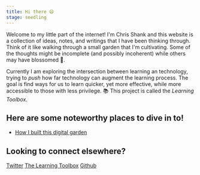 ```yaml
---
title: Hi there 😄
stage: seedling
---
```


Welcome to my little part of the internet! I'm Chris Shank and this website is a collection of ideas, notes, and writings that I have been thinking through. Think of it like walking through a small garden that I'm cultivating. Some of the thoughts might be incomplete (and possibly incoherent) while others may have blossomed 🌺.

Currently I am exploring the intersection between learning an technology, trying to _push_ how far technology can augment the learning process. The goal is find ways for us to learn quicker, yet more effective, while more accessible to those with less privilege. 📚 This project is called the _Learning Toolbox_.

## Here are some noteworthy places to dive in to!

- [How I built this digital garden](/notes/how-i-built-this-digital-garden)

## Looking to connect elsewhere?

[Twitter](https://twitter.com/chrisshank23)
<span class="mr-4"></span>
[The Learning Toolbox](https://learningtoolbox.io)
<span class="mr-4"></span>
[Github](https://github.com/ChrisShank)
